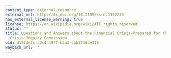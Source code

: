 ```yaml
---
content_type: external-resource
external_url: http://dx.doi.org/10.2139/ssrn.1557279
has_external_license_warning: true
license: https://en.wikipedia.org/wiki/All_rights_reserved
status: ''
title: Questions and Answers about the Financial Crisis-Prepared for the US Financial
  Crisis Inquiry Commission
uid: d15fde3c-a2c4-49f7-b6a3-cab3238ce318
wayback_url: ''
---
```

